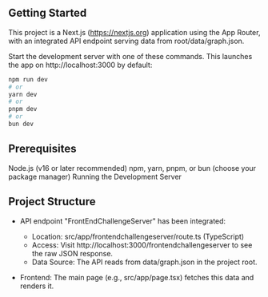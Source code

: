 ## Getting Started
This project is a Next.js (https://nextjs.org) application using the App Router, with an integrated API endpoint serving data from root/data/graph.json.

Start the development server with one of these commands. This launches the app on http://localhost:3000 by default:
```bash
npm run dev
# or
yarn dev
# or
pnpm dev
# or
bun dev
```

## Prerequisites
Node.js (v16 or later recommended)
npm, yarn, pnpm, or bun (choose your package manager)
Running the Development Server


## Project Structure
* API endpoint "FrontEndChallengeServer" has been integrated:
    * Location: src/app/frontendchallengeserver/route.ts (TypeScript)
    * Access: Visit http://localhost:3000/frontendchallengeserver to see the raw JSON response.
    * Data Source: The API reads from data/graph.json in the project root.

* Frontend: The main page (e.g., src/app/page.tsx) fetches this data and renders it.